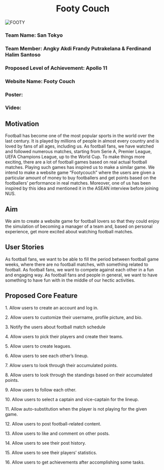 <h1 align="center">Footy Couch</h1>




![FOOTY](https://github.com/FerdiHS/footycouch/assets/123062882/83518eaf-659d-40c9-8407-d99cca28f503)





<h3>Team Name: San Tokyo </h3>
<h3>Team Member: Angky Akdi Frandy Putrakelana & Ferdinand Halim Santoso</h3>
<h3>Proposed Level of Achievement: Apollo 11 </h3>
<h3>Website Name: Footy Couch </h3>
<h3>Poster: </h3>
<h3>Video: </h3>


<h2>Motivation</h2> 

Football has become one of the most popular sports in the world over the last century. 
It is played by millions of people in almost every country and is loved by fans of all ages, 
including us. As football fans, we have watched and followed numerous matches, starting from 
Serie A, Premier League, UEFA Champions League, up to the World Cup. To make things more 
exciting, there are a lot of football games based on real actual football matches. Playing 
such games has inspired us to make a similar game. We intend to make a website game “Footycouch” 
where the users are given a particular amount of money to buy footballers and get points based on 
the footballers’ performance in real matches. Moreover, one of us has been inspired by this idea 
and mentioned it in the ASEAN interview before joining NUS.


<h2>Aim </h2>

We aim to create a website game for football lovers so that they could enjoy the simulation of 
becoming a manager of a team and, based on personal experience, get more excited about watching football matches.


<h2>User Stories</h2>

As football fans, we want to be able to fill the period between football game weeks, where there are no football matches, 
with something related to football.
As football fans, we want to compete against each other in a fun and engaging way.
As football fans and people in general, we want to have something to have fun with in the middle of our hectic activities.

<h2>Proposed Core Feature</h2>
<p>1. Allow users to create an account and log in.</p>
<p>2. Allow users to customize their username, profile picture, and bio.</p>
<p>3. Notify the users about football match schedule</p>
<p>4. Allow users to pick their players and create their teams.</p>
<p>5. Allow users to create leagues.</p>
<p>6. Allow users to see each other’s lineup.</p>
<p>7. Allow users to look through their accumulated points.</p>
<p>8. Allow users to look through the standings based on their accumulated points.</p>
<p>9. Allow users to follow each other.</p>
<p>10. Allow users to select a captain and vice-captain for the lineup.</p>
<p>11. Allow auto-substitution when the player is not playing for the given game.</p>
<p>12. Allow users to post football-related content.</p>
<p>13. Allow users to like and comment on other posts.</p>
<p>14. Allow users to see their post history.</p>
<p>15. Allow users to see their players’ statistics.</p>
<p>16. Allow users to get achievements after accomplishing some tasks.</p>



